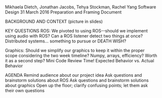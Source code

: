 Mikhaela Dietch, Jonathan Jacobs, 
Tehya Stockman, Rachel Yang
Software Design
31 March 2016
Preparation and Framing Document

BACKGROUND AND CONTEXT
(picture in slides)



KEY QUESTIONS
	ROS:
We pivoted to using ROS--should we implement using audio with ROS? Can a ROS listener detect two things at once?
Distributed systems… something to pursue or DEATH WISH?




Graphics:
Should we simplify our graphics to keep it within the proper scope considering the two week timeline?
Numpy, arrays, efficiency? Worth it as a second step?
Mini Code Review Time!
Expected Behavior vs. Actual Behavior

AGENDA
	Remind audience about our project idea
	Ask questions and brainstorm solutions about ROS
	Ask questions and brainstorm solutions about graphics
Open up the floor; clarify confusing points; let them ask their own questions



	


